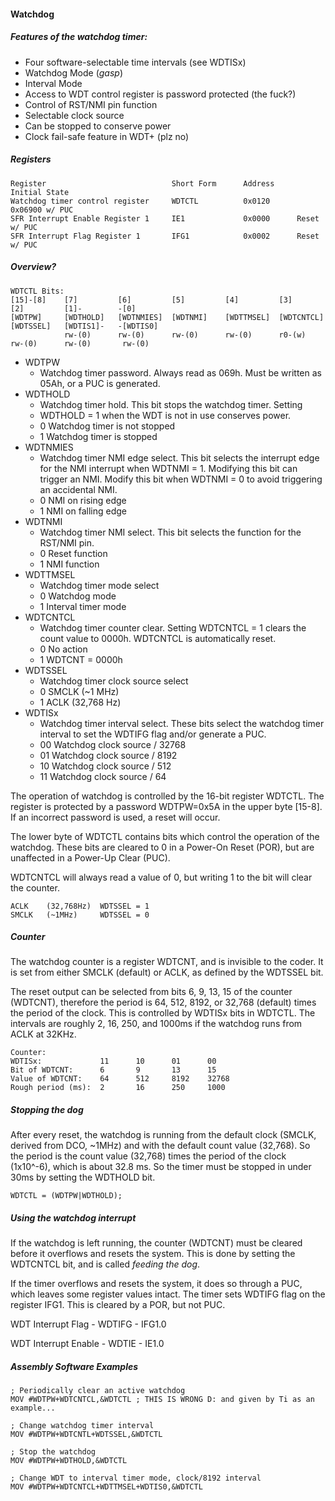 #### Watchdog

##### Features of the watchdog timer:

- Four software-selectable time intervals (see WDTISx)
- Watchdog Mode (*gasp*)
- Interval Mode
- Access to WDT control register is password protected (the fuck?)
- Control of RST/NMI pin function
- Selectable clock source
- Can be stopped to conserve power
- Clock fail-safe feature in WDT+ (plz no)

##### Registers

	Register							Short Form		Address		Initial State
	Watchdog timer control register		WDTCTL			0x0120		0x06900 w/ PUC
	SFR Interrupt Enable Register 1		IE1				0x0000		Reset w/ PUC
	SFR Interrupt Flag Register 1		IFG1			0x0002		Reset w/ PUC

##### Overview?

	WDTCTL Bits:
	[15]-[8]	[7]			[6]			[5]			[4]			[3]			[2]			[1]-		-[0]
	[WDTPW]		[WDTHOLD]	[WDTNMIES]	[WDTNMI]	[WDTTMSEL]	[WDTCNTCL]	[WDTSSEL]	[WDTIS1]-	-[WDTIS0]
				rw-(0)		rw-(0)		rw-(0)		rw-(0)		r0-(w)		rw-(0)		rw-(0)		 rw-(0)

- WDTPW 
	- Watchdog timer password. Always read as 069h. Must be written as 05Ah, or a PUC is generated.
- WDTHOLD 
	- Watchdog timer hold. This bit stops the watchdog timer. Setting
	- WDTHOLD = 1 when the WDT is not in use conserves power.
	- 0 Watchdog timer is not stopped
	- 1 Watchdog timer is stopped
- WDTNMIES
	- Watchdog timer NMI edge select. This bit selects the interrupt edge for the NMI interrupt when WDTNMI = 1. Modifying this bit can trigger an NMI. Modify this bit when WDTNMI = 0 to avoid triggering an accidental NMI.
	- 0 NMI on rising edge
	- 1 NMI on falling edge
- WDTNMI
	- Watchdog timer NMI select. This bit selects the function for the RST/NMI pin.
	- 0 Reset function
	- 1 NMI function
- WDTTMSEL
	- Watchdog timer mode select
	- 0 Watchdog mode
	- 1 Interval timer mode
- WDTCNTCL
	- Watchdog timer counter clear. Setting WDTCNTCL = 1 clears the count value to 0000h. WDTCNTCL is automatically reset.
	- 0 No action
	- 1 WDTCNT = 0000h
- WDTSSEL
	- Watchdog timer clock source select
	- 0 SMCLK (~1 MHz)
	- 1 ACLK (32,768 Hz)
- WDTISx
	- Watchdog timer interval select. These bits select the watchdog timer interval to set the WDTIFG flag and/or generate a PUC.
	- 00 Watchdog clock source / 32768
	- 01 Watchdog clock source / 8192
	- 10 Watchdog clock source / 512
	- 11 Watchdog clock source / 64
					
The operation of watchdog is controlled by the 16-bit register WDTCTL. The register is protected by a password WDTPW=0x5A in the upper byte [15-8]. If an incorrect password is used, a reset will occur.

The lower byte of WDTCTL contains bits which control the operation of the watchdog. These bits are cleared to 0 in a Power-On Reset (POR), but are unaffected in a Power-Up Clear (PUC).

WDTCNTCL will always read a value of 0, but writing 1 to the bit will clear the counter.

	ACLK	(32,768Hz) 	WDTSSEL = 1
	SMCLK	(~1MHz)		WDTSSEL = 0
	
##### Counter

The watchdog counter is a register WDTCNT, and is invisible to the coder. It is set from either SMCLK (default) or ACLK, as defined by the WDTSSEL bit.

The reset output can be selected from bits 6, 9, 13, 15 of the counter (WDTCNT), therefore the period is 64, 512, 8192, or 32,768 (default) times the period of the clock. This is controlled by WDTISx bits in WDTCTL. The intervals are roughly 2, 16, 250, and 1000ms if the watchdog runs from ACLK at 32KHz.

	Counter:
	WDTISx:				11		10		01		00
	Bit of WDTCNT:		6		9		13		15
	Value of WDTCNT:	64		512		8192	32768
	Rough period (ms):	2		16		250		1000

##### Stopping the dog

After every reset, the watchdog is running from the default clock (SMCLK, derived from DCO, ~1MHz) and with the default count value (32,768). So the period is the count value (32,768) times the period of the clock (1x10^-6), which is about 32.8 ms. So the timer must be stopped in under 30ms by setting the WDTHOLD bit.

	WDTCTL = (WDTPW|WDTHOLD);

##### Using the watchdog interrupt

If the watchdog is left running, the counter (WDTCNT) must be cleared before it overflows and resets the system. This is done by setting the WDTCNTCL bit, and is called *feeding the dog*.

If the timer overflows and resets the system, it does so through a PUC, which leaves some register values intact. The timer sets WDTIFG flag on the register IFG1. This is cleared by a POR, but not PUC.

WDT Interrupt Flag - WDTIFG - IFG1.0

WDT Interrupt Enable - WDTIE - IE1.0

##### Assembly Software Examples

	; Periodically clear an active watchdog
	MOV #WDTPW+WDTCNTCL,&WDTCTL ; THIS IS WRONG D: and given by Ti as an example...
	
	; Change watchdog timer interval
	MOV #WDTPW+WDTCNTL+WDTSSEL,&WDTCTL
	
	; Stop the watchdog
	MOV #WDTPW+WDTHOLD,&WDTCTL
	
	; Change WDT to interval timer mode, clock/8192 interval
	MOV #WDTPW+WDTCNTCL+WDTTMSEL+WDTIS0,&WDTCTL
